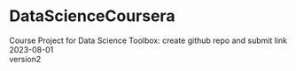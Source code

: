 # DataScienceCoursera
Course Project for Data Science Toolbox: create github repo and submit link 
<br>2023-08-01
<br>version2